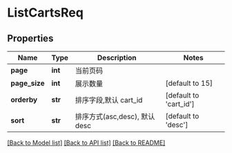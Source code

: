 # ListCartsReq

## Properties
Name | Type | Description | Notes
------------ | ------------- | ------------- | -------------
**page** | **int** |  当前页码 | 
**page_size** | **int** |  展示数量 | [default to 15]
**orderby** | **str** |  排序字段,默认 cart_id | [default to 'cart_id']
**sort** | **str** |  排序方式(asc,desc), 默认 desc | [default to 'desc']

[[Back to Model list]](../README.md#documentation-for-models) [[Back to API list]](../README.md#documentation-for-api-endpoints) [[Back to README]](../README.md)


